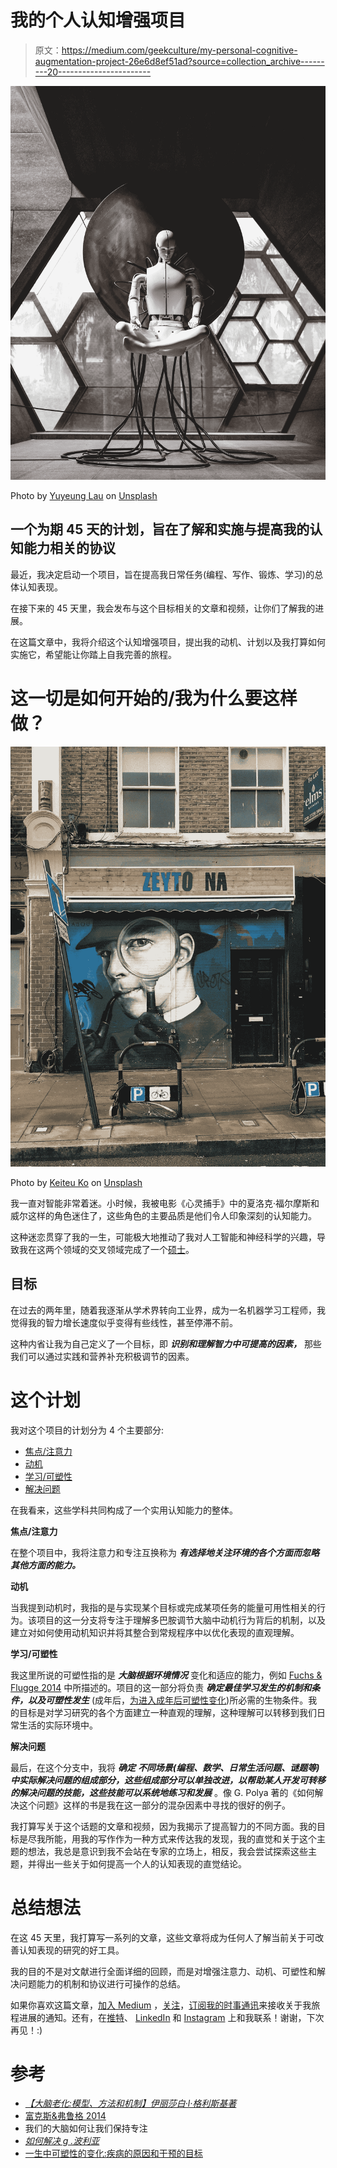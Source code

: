 # 我的个人认知增强项目

> 原文：<https://medium.com/geekculture/my-personal-cognitive-augmentation-project-26e6d8ef51ad?source=collection_archive---------20----------------------->

![](img/d15b62ac78ded7d3057fedd3f3f2ba2b.png)

Photo by [Yuyeung Lau](https://unsplash.com/@yuyeunglau?utm_source=medium&utm_medium=referral) on [Unsplash](https://unsplash.com?utm_source=medium&utm_medium=referral)

## 一个为期 45 天的计划，旨在了解和实施与提高我的认知能力相关的协议

最近，我决定启动一个项目，旨在提高我日常任务(编程、写作、锻炼、学习)的总体认知表现。

在接下来的 45 天里，我会发布与这个目标相关的文章和视频，让你们了解我的进展。

在这篇文章中，我将介绍这个认知增强项目，提出我的动机、计划以及我打算如何实施它，希望能让你踏上自我完善的旅程。

# 这一切是如何开始的/我为什么要这样做？

![](img/71a05e9a584b7acfc98032a61d91b48e.png)

Photo by [Keiteu Ko](https://unsplash.com/@keiteu_ko?utm_source=medium&utm_medium=referral) on [Unsplash](https://unsplash.com?utm_source=medium&utm_medium=referral)

我一直对智能非常着迷。小时候，我被电影《心灵捕手》中的夏洛克·福尔摩斯和威尔这样的角色迷住了，这些角色的主要品质是他们令人印象深刻的认知能力。

这种迷恋贯穿了我的一生，可能极大地推动了我对人工智能和神经科学的兴趣，导致我在这两个领域的交叉领域完成了一个[硕士](https://enkrateialucca.github.io/pdf/Thesis_final_Version.pdf)。

## 目标

在过去的两年里，随着我逐渐从学术界转向工业界，成为一名机器学习工程师，我觉得我的智力增长速度似乎变得有些线性，甚至停滞不前。

这种内省让我为自己定义了一个目标，即 ***识别和理解智力中可提高的因素，*** 那些我们可以通过实践和营养补充积极调节的因素。

# 这个计划

我对这个项目的计划分为 4 个主要部分:

*   [焦点/注意力](https://medium.com/p/26e6d8ef51ad/edit#:~:text=practical%20cognitive%20capacity.-,focus%2Fattention,-Throughout%20this%20project)
*   [动机](https://medium.com/p/26e6d8ef51ad/edit#:~:text=investigation%20moves%20forward.-,motivation,-When%20I%20reference)
*   [学习/可塑性](https://medium.com/p/26e6d8ef51ad/edit#:~:text=an%20acceptable%20boundary.-,learning%2Fplasticity,-By%20plasticity%20here)
*   [解决问题](https://medium.com/p/26e6d8ef51ad/edit#:~:text=to-day%20lives.-,problem%20solving,-Finally%2C%20this%20part)

在我看来，这些学科共同构成了一个实用认知能力的整体。

**焦点/注意力**

在整个项目中，我将注意力和专注互换称为 ***有选择地关注环境的各个方面而忽略其他方面的能力。***

**动机**

当我提到动机时，我指的是与实现某个目标或完成某项任务的能量可用性相关的行为。该项目的这一分支将专注于理解多巴胺调节大脑中动机行为背后的机制，以及建立对如何使用动机知识并将其整合到常规程序中以优化表现的直观理解。

**学习/可塑性**

我这里所说的可塑性指的是 ***大脑根据环境情况*** 变化和适应的能力，例如 [Fuchs & Flugge 2014](https://www.ncbi.nlm.nih.gov/pmc/articles/PMC4026979/) 中所描述的。项目的这一部分将负责 ***确定最佳学习发生的机制和条件，以及可塑性发生*** (成年后，[为进入成年后可塑性变化](https://www.ncbi.nlm.nih.gov/pmc/articles/PMC4392917/))所必需的生物条件。我的目标是对学习研究的各个方面建立一种直观的理解，这种理解可以转移到我们日常生活的实际环境中。

**解决问题**

最后，在这个分支中，我将 ***确定*** ***不同场景(编程、数学、日常生活问题、谜题等)中实际解决问题的组成部分，这些组成部分可以单独改进，以帮助某人开发可转移的解决问题的技能，这些技能可以系统地练习和发展*** 。像 G. Polya 著的《如何解决这个问题》这样的书是我在这一部分的混杂因素中寻找的很好的例子。

我打算写关于这个话题的文章和视频，因为我揭示了提高智力的不同方面。我的目标是尽我所能，用我的写作作为一种方式来传达我的发现，我的直觉和关于这个主题的想法，我总是意识到我不会站在专家的立场上，相反，我会尝试探索这些主题，并得出一些关于如何提高一个人的认知表现的直觉结论。

# 总结想法

在这 45 天里，我打算写一系列的文章，这些文章将成为任何人了解当前关于可改善认知表现的研究的好工具。

我的目的不是对文献进行全面详细的回顾，而是对增强注意力、动机、可塑性和解决问题能力的机制和协议进行可操作的总结。

如果你喜欢这篇文章，[加入 Medium](https://lucas-soares.medium.com/membership) ，[关注](https://lucas-soares.medium.com/)，[订阅我的时事通讯](https://lucas-soares.medium.com/subscribe)来接收关于我旅程进展的通知。还有，在[推特](https://twitter.com/LucasEnkrateia)、 [LinkedIn](https://www.linkedin.com/in/lucas-soares-969044167/) 和 [Instagram](https://www.instagram.com/theaugmentedself/) 上和我联系！谢谢，下次再见！:)

# 参考

*   [*【大脑老化:模型、方法和机制】伊丽莎白·l·格利斯基著*](https://www.ncbi.nlm.nih.gov/books/NBK3885/)
*   [富克斯&弗鲁格 2014](https://www.ncbi.nlm.nih.gov/pmc/articles/PMC4026979/)
*   我们的大脑如何让我们保持专注
*   [*如何解决 g .波利亚*](https://www.goodreads.com/book/show/192221.How_to_Solve_It)
*   [一生中可塑性的变化:疾病的原因和干预的目标](https://www.ncbi.nlm.nih.gov/pmc/articles/PMC4392917/#:~:text=PMID%3A%2024309252-,changes%20in%20plasticity%20across%20the%20lifespan%3A%20cause%20of%20disease%20and%20target%20for%20intervention,-Lindsay%20Oberman%20and)